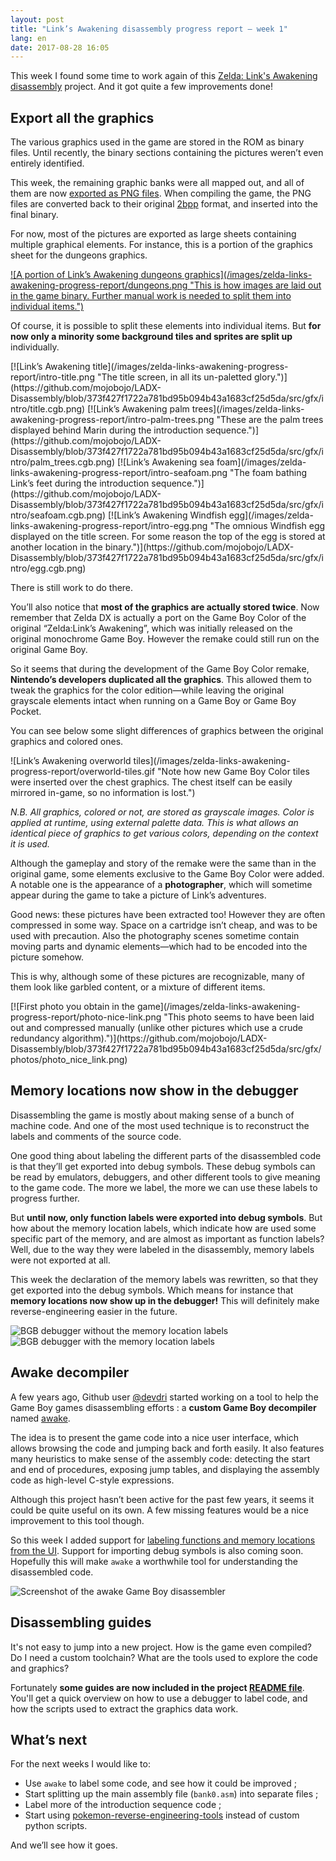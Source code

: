 ```yaml
---
layout: post
title: "Link’s Awakening disassembly progress report – week 1"
lang: en
date: 2017-08-28 16:05
---
```


This week I found some time to work again of this [Zelda: Link's Awakening disassembly](https://github.com/zladx/LADX-Disassembly) project. And it got quite a few improvements done!

## Export all the graphics

The various graphics used in the game are stored in the ROM as binary files. Until recently, the binary sections containing the pictures weren’t even entirely identified.

This week, the remaining graphic banks were all mapped out, and all of them are now [exported as PNG files](https://github.com/zladx/LADX-Disassembly/tree/master/src/gfx). When compiling the game, the PNG files are converted back to their original [2bpp](http://www.huderlem.com/demos/gameboy2bpp.html) format, and inserted into the final binary.

For now, most of the pictures are exported as large sheets containing multiple graphical elements. For instance, this is a portion of the graphics sheet for the dungeons graphics.

<a class="pixel-art" href="https://github.com/mojobojo/LADX-Disassembly/blob/373f427f1722a781bd95b094b43a1683cf25d5da/src/gfx/world/dungeons.cgb.png">
![A portion of Link’s Awakening dungeons graphics](/images/zelda-links-awakening-progress-report/dungeons.png "This is how images are laid out in the game binary. Further manual work is needed to split them into individual items.")
</a>

Of course, it is possible to split these elements into individual items. But **for now only a minority some background tiles and sprites are split up** individually.

<span class="pixel-art">
[![Link’s Awakening title](/images/zelda-links-awakening-progress-report/intro-title.png "The title screen, in all its un-paletted glory.")](https://github.com/mojobojo/LADX-Disassembly/blob/373f427f1722a781bd95b094b43a1683cf25d5da/src/gfx/intro/title.cgb.png)
</span>
<span class="pixel-art">
[![Link’s Awakening palm trees](/images/zelda-links-awakening-progress-report/intro-palm-trees.png "These are the palm trees displayed behind Marin during the introduction sequence.")](https://github.com/mojobojo/LADX-Disassembly/blob/373f427f1722a781bd95b094b43a1683cf25d5da/src/gfx/intro/palm_trees.cgb.png)
</span>
<span class="pixel-art">
[![Link’s Awakening sea foam](/images/zelda-links-awakening-progress-report/intro-seafoam.png "The foam bathing Link’s feet during the introduction sequence.")](https://github.com/mojobojo/LADX-Disassembly/blob/373f427f1722a781bd95b094b43a1683cf25d5da/src/gfx/intro/seafoam.cgb.png)
</span>
<span class="pixel-art">
[![Link’s Awakening Windfish egg](/images/zelda-links-awakening-progress-report/intro-egg.png "The omnious Windfish egg displayed on the title screen. For some reason the top of the egg is stored at another location in the binary.")](https://github.com/mojobojo/LADX-Disassembly/blob/373f427f1722a781bd95b094b43a1683cf25d5da/src/gfx/intro/egg.cgb.png)
</span>

There is still work to do there.

You’ll also notice that **most of the graphics are actually stored twice**. Now remember that Zelda DX is actually a port on the Game Boy Color of the original “Zelda:Link’s Awakening”, which was initially released on the original monochrome Game Boy. However the remake could still run on the original Game Boy.

So it seems that during the development of the Game Boy Color remake, **Nintendo’s developers duplicated all the graphics**. This allowed them to tweak the graphics for the color edition—while leaving the original grayscale elements intact when running on a Game Boy or Game Boy Pocket.

You can see below some slight differences of graphics between the original graphics and colored ones.

<span class="pixel-art">
![Link’s Awakening overworld tiles](/images/zelda-links-awakening-progress-report/overworld-tiles.gif "Note how new Game Boy Color tiles were inserted over the chest graphics. The chest itself can be easily mirrored in-game, so no information is lost.")
</span>

_N.B. All graphics, colored or not, are stored as grayscale images. Color is applied at runtime, using external palette data. This is what allows an identical piece of graphics to get various colors, depending on the context it is used._

Although the gameplay and story of the remake were the same than in the  original game, some elements exclusive to the Game Boy Color were added. A notable one is the appearance of a **photographer**, which will sometime appear during the game to take a picture of Link’s adventures.

Good news: these pictures have been extracted too! However they are often compressed in some way. Space on a cartridge isn’t cheap, and was to be used with precaution. Also the photography scenes sometime contain moving parts and dynamic elements—which had to be encoded into the picture somehow.

This is why, although some of these pictures are recognizable, many of them look like garbled content, or a mixture of different items.

<span class="pixel-art">
[![First photo you obtain in the game](/images/zelda-links-awakening-progress-report/photo-nice-link.png "This photo seems to have been laid out and compressed manually (unlike other pictures which use a crude redundancy algorithm).")](https://github.com/mojobojo/LADX-Disassembly/blob/373f427f1722a781bd95b094b43a1683cf25d5da/src/gfx/photos/photo_nice_link.png)
</span>

## Memory locations now show in the debugger

Disassembling the game is mostly about making sense of a bunch of machine code. And one of the most used technique is to reconstruct the labels and comments of the source code.

One good thing about labeling the different parts of the disassembled code is that they’ll get exported into debug symbols. These debug symbols can be read by emulators, debuggers, and other different tools to give meaning to the game code. The more we label, the more we can use these labels to progress further.

But **until now, only function labels were exported into debug symbols**. But how about the memory location labels, which indicate how are used some specific part of the memory, and are almost as important as function labels? Well, due to the way they were labeled in the disassembly, memory labels were not exported at all.

This week the declaration of the memory labels was rewritten, so that they get exported into the debug symbols. Which means for instance that **memory locations now show up in the debugger!** This will definitely make reverse-engineering easier in the future.

![BGB debugger without the memory location labels](/images/zelda-links-awakening-progress-report/bgb-without-wram-labels.png "We've got function labels. But what about those raw memory addresses sprinkled around?")
![BGB debugger with the memory location labels](/images/zelda-links-awakening-progress-report/bgb-with-wram-labels.png "Now this is better: variable names instead of raw addresses.")

## Awake decompiler

A few years ago, Github user [@devdri](https://github.com/devdri) started working on a tool to help the Game Boy games disassembling efforts : a **custom Game Boy decompiler** named [awake](https://github.com/devdri/awake).

The idea is to present the game code into a nice user interface, which allows browsing the code and jumping back and forth easily. It also features many heuristics to make sense of the assembly code: detecting the start and end of procedures, exposing jump tables, and displaying the assembly code as high-level C-style expressions.

Although this project hasn’t been active for the past few years, it seems it could be quite useful on its own. A few missing features would be a nice improvement to this tool though.

So this week I added support for [labeling functions and memory locations from the UI](https://github.com/kemenaran/awake/pull/1). Support for importing debug symbols is also coming soon. Hopefully this will make `awake` a worthwhile tool for understanding the disassembled code.

![Screenshot of the awake Game Boy disassembler](/images/zelda-links-awakening-progress-report/awake-game-boy-disassembler.png "The conversion of assembly to C-style expressions makes it easier to understand the code. At least to me.")

## Disassembling guides

It's not easy to jump into a new project. How is the game even compiled? Do I need a custom toolchain? What are the tools used to explore the code and graphics?

Fortunately **some guides are now included in the project [README file](https://github.com/mojobojo/LADX-Disassembly/blob/master/README.md)**. You'll get a quick overview on how to use a debugger to label code, and how the scripts used to extract the graphics data work.

## What’s next

For the next weeks I would like to:

- Use `awake` to label some code, and see how it could be improved ;
- Start splitting up the main assembly file (`bank0.asm`) into separate files ;
- Label more of the introduction sequence code ;
- Start using [pokemon-reverse-engineering-tools](https://github.com/pret/pokemon-reverse-engineering-tools) instead of custom python scripts.

And we’ll see how it goes.
